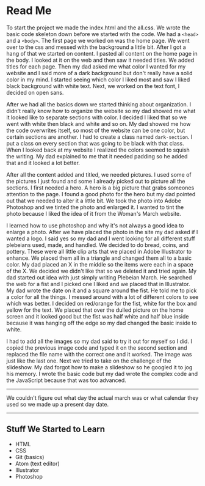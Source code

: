 # Read Me

To start the project we made the index.html and the all.css. We wrote the basic code skeleton down before we started with the code. We had a `<head>` and a `<body>`. The first page we worked on was the home page. We went over to the css and messed with the background a little bit. After I got a hang of that we started on content. I pasted all content on the home page in the body. I looked at it on the web and then saw it needed titles. We added titles for each page. Then my dad asked me what color I wanted for my website and I said more of a dark background but don't really have a solid color in my mind. I started seeing which color I liked most and saw I liked black background with white text. Next, we worked on the text font, I decided on open sans.

After we had all the basics down we started thinking about organization. I didn't really know how to organize the website so my dad showed me what it looked like to separate sections with color. I decided I liked that so we went with white then black and white and so on. My dad showed me how the code overwrites itself, so most of the website can be one color, but certain sections are another. I had to create a class named `dark-section`. I put a class on every section that was going to be black with that class. When I looked back at my website I realized the colors seemed to squish the writing. My dad explained to me that it needed padding so he added that and it looked a lot better.

After all the content added and titled, we needed pictures. I used some of the pictures I just found and some I already picked out to picture all the sections. I first needed a hero. A hero is a big picture that grabs someones attention to the page. I found a good photo for the hero but my dad pointed out that we needed to alter it a little bit. We took the photo into Adobe Photoshop and we tinted the photo and enlarged it. I wanted to tint the photo because I liked the idea of it from the Woman's March website.

I learned how to use photoshop and why it's not always a good idea to enlarge a photo. After we have placed the photo in the site my dad asked if I wanted a logo. I said yes so my dad and I went looking for all different stuff plebeians used, made, and handled. We decided to do bread, coins, and pottery. These were all little clip arts that we placed in Adobe Illustrator to enhance. We placed them all in a triangle and changed them all to a basic color. My dad placed an X in the middle so the items were each in a space of the X. We decided we didn't like that so we deleted it and tried again. My dad started out idea with just simply writing Plebeian March. He searched the web for a fist and I picked one I liked and we placed that in Illustrator. My dad wrote the date on it and a square around the fist. He told me to pick a color for all the things. I messed around with a lot of different colors to see which was better. I decided on red/orange for the fist, white for the box and yellow for the text. We placed that over the dulled picture on the home screen and it looked good but the fist was half white and half blue inside because it was hanging off the edge so my dad changed the basic inside to white.

I had to add all the images so my dad said to try it out for myself so I did. I copied the previous image code and typed it on the second section and replaced the file name with the correct one and it worked. The image was just like the last one. Next we tried to take on the challenge of the slideshow. My dad forgot how to make a slideshow so he googled it to jog his memory. I wrote the basic code but my dad wrote the complex code and the JavaScript because that was too advanced.

----

We couldn't figure out what day the actual march was or what calendar they used so we made up a present day date. 

----

## Stuff We Started to Learn

- HTML
- CSS 
- Git (basics)
- Atom (text editor)
- Illustrator
- Photoshop
